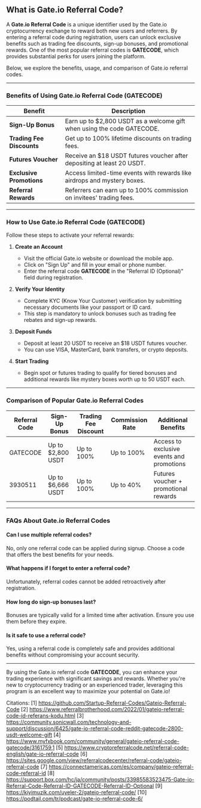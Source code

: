 ## What is Gate.io Referral Code?

A **Gate.io Referral Code** is a unique identifier used by the Gate.io cryptocurrency exchange to reward both new users and referrers. By entering a referral code during registration, users can unlock exclusive benefits such as trading fee discounts, sign-up bonuses, and promotional rewards. One of the most popular referral codes is **GATECODE**, which provides substantial perks for users joining the platform.

Below, we explore the benefits, usage, and comparison of Gate.io referral codes.

---

### **Benefits of Using Gate.io Referral Code (GATECODE)**

| **Benefit**                     | **Description**                                                                 |
|----------------------------------|---------------------------------------------------------------------------------|
| **Sign-Up Bonus**               | Earn up to $2,800 USDT as a welcome gift when using the code GATECODE.       |
| **Trading Fee Discounts**       | Get up to 100% lifetime discounts on trading fees.                          |
| **Futures Voucher**             | Receive an $18 USDT futures voucher after depositing at least 20 USDT.   |
| **Exclusive Promotions**        | Access limited-time events with rewards like airdrops and mystery boxes. |
| **Referral Rewards**            | Referrers can earn up to 100% commission on invitees' trading fees.         |

---

### **How to Use Gate.io Referral Code (GATECODE)**

Follow these steps to activate your referral rewards:

1. **Create an Account**
   - Visit the official Gate.io website or download the mobile app.
   - Click on "Sign Up" and fill in your email or phone number.
   - Enter the referral code **GATECODE** in the "Referral ID (Optional)" field during registration.

2. **Verify Your Identity**
   - Complete KYC (Know Your Customer) verification by submitting necessary documents like your passport or ID card.
   - This step is mandatory to unlock bonuses such as trading fee rebates and sign-up rewards.

3. **Deposit Funds**
   - Deposit at least 20 USDT to receive an $18 USDT futures voucher.
   - You can use VISA, MasterCard, bank transfers, or crypto deposits.

4. **Start Trading**
   - Begin spot or futures trading to qualify for tiered bonuses and additional rewards like mystery boxes worth up to 50 USDT each.

---

### **Comparison of Popular Gate.io Referral Codes**

| **Referral Code** | **Sign-Up Bonus** | **Trading Fee Discount** | **Commission Rate** | **Additional Benefits**                  |
|--------------------|-------------------|--------------------------|---------------------|------------------------------------------|
| GATECODE          | Up to $2,800 USDT | Up to 100%               | Up to 100%          | Access to exclusive events and promotions |
| 3930511          | Up to $6,666 USDT | Up to 100%                | Up to 40%           | Futures voucher + promotional rewards |

---

### **FAQs About Gate.io Referral Codes**

#### **Can I use multiple referral codes?**
No, only one referral code can be applied during signup. Choose a code that offers the best benefits for your needs.

#### **What happens if I forget to enter a referral code?**
Unfortunately, referral codes cannot be added retroactively after registration.

#### **How long do sign-up bonuses last?**
Bonuses are typically valid for a limited time after activation. Ensure you use them before they expire.

#### **Is it safe to use a referral code?**
Yes, using a referral code is completely safe and provides additional benefits without compromising your account security.

---

By using the Gate.io referral code **GATECODE**, you can enhance your trading experience with significant savings and rewards. Whether you're new to cryptocurrency trading or an experienced trader, leveraging this program is an excellent way to maximize your potential on Gate.io!

Citations:
[1] https://github.com/Startup-Referral-Codes/Gateio-Referral-Code
[2] https://www.referralbrotherhood.com/2022/01/gateio-referral-code-id-referans-kodu.html
[3] https://community.sonicwall.com/technology-and-support/discussion/6425/gate-io-referral-code-reddit-gatecode-2800-usdt-welcome-gift
[4] https://www.myfxbook.com/community/general/gateio-referral-code-gatecode/3161759,1
[5] https://www.cryptoreferralcode.net/referral-code-english/gate-io-referral-code
[6] https://sites.google.com/view/referralcodecenter/referral-code/gateio-referral-code
[7] https://connectamericas.com/es/company/gateio-referral-code-referral-id
[8] https://support.box.com/hc/ja/community/posts/33985583523475-Gate-io-Referral-Code-Referral-ID-GATECODE-Referral-ID-Optional
[9] https://kiyimuzik.com/uyeler-2/gateio-referral-code/
[10] https://podtail.com/tr/podcast/gate-io-referral-code-6/
